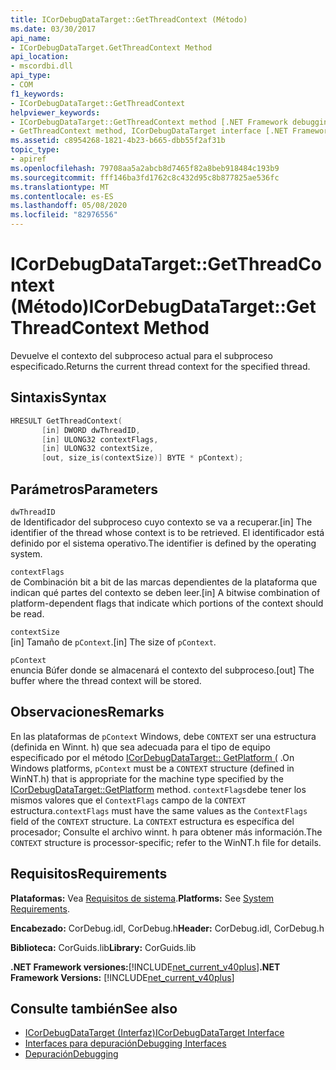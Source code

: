 ```yaml
---
title: ICorDebugDataTarget::GetThreadContext (Método)
ms.date: 03/30/2017
api_name:
- ICorDebugDataTarget.GetThreadContext Method
api_location:
- mscordbi.dll
api_type:
- COM
f1_keywords:
- ICorDebugDataTarget::GetThreadContext
helpviewer_keywords:
- ICorDebugDataTarget::GetThreadContext method [.NET Framework debugging]
- GetThreadContext method, ICorDebugDataTarget interface [.NET Framework debugging]
ms.assetid: c8954268-1821-4b23-b665-dbb55f2af31b
topic_type:
- apiref
ms.openlocfilehash: 79708aa5a2abcb8d7465f82a8beb918484c193b9
ms.sourcegitcommit: fff146ba3fd1762c8c432d95c8b877825ae536fc
ms.translationtype: MT
ms.contentlocale: es-ES
ms.lasthandoff: 05/08/2020
ms.locfileid: "82976556"
---
```

# <a name="icordebugdatatargetgetthreadcontext-method"></a><span data-ttu-id="3c1cf-102">ICorDebugDataTarget::GetThreadContext (Método)</span><span class="sxs-lookup"><span data-stu-id="3c1cf-102">ICorDebugDataTarget::GetThreadContext Method</span></span>
<span data-ttu-id="3c1cf-103">Devuelve el contexto del subproceso actual para el subproceso especificado.</span><span class="sxs-lookup"><span data-stu-id="3c1cf-103">Returns the current thread context for the specified thread.</span></span>  
  
## <a name="syntax"></a><span data-ttu-id="3c1cf-104">Sintaxis</span><span class="sxs-lookup"><span data-stu-id="3c1cf-104">Syntax</span></span>  
  
```cpp  
HRESULT GetThreadContext(  
       [in] DWORD dwThreadID,  
       [in] ULONG32 contextFlags,  
       [in] ULONG32 contextSize,  
       [out, size_is(contextSize)] BYTE * pContext);  
```  
  
## <a name="parameters"></a><span data-ttu-id="3c1cf-105">Parámetros</span><span class="sxs-lookup"><span data-stu-id="3c1cf-105">Parameters</span></span>  
 `dwThreadID`  
 <span data-ttu-id="3c1cf-106">de Identificador del subproceso cuyo contexto se va a recuperar.</span><span class="sxs-lookup"><span data-stu-id="3c1cf-106">[in] The identifier of the thread whose context is to be retrieved.</span></span> <span data-ttu-id="3c1cf-107">El identificador está definido por el sistema operativo.</span><span class="sxs-lookup"><span data-stu-id="3c1cf-107">The identifier is defined by the operating system.</span></span>  
  
 `contextFlags`  
 <span data-ttu-id="3c1cf-108">de Combinación bit a bit de las marcas dependientes de la plataforma que indican qué partes del contexto se deben leer.</span><span class="sxs-lookup"><span data-stu-id="3c1cf-108">[in] A bitwise combination of platform-dependent flags that indicate which portions of the context should be read.</span></span>  
  
 `contextSize`  
 <span data-ttu-id="3c1cf-109">[in] Tamaño de `pContext`.</span><span class="sxs-lookup"><span data-stu-id="3c1cf-109">[in] The size of `pContext`.</span></span>  
  
 `pContext`  
 <span data-ttu-id="3c1cf-110">enuncia Búfer donde se almacenará el contexto del subproceso.</span><span class="sxs-lookup"><span data-stu-id="3c1cf-110">[out] The buffer where the thread context will be stored.</span></span>  
  
## <a name="remarks"></a><span data-ttu-id="3c1cf-111">Observaciones</span><span class="sxs-lookup"><span data-stu-id="3c1cf-111">Remarks</span></span>  
 <span data-ttu-id="3c1cf-112">En las plataformas de `pContext` Windows, debe `CONTEXT` ser una estructura (definida en Winnt. h) que sea adecuada para el tipo de equipo especificado por el método [ICorDebugDataTarget:: GetPlatform (](icordebugdatatarget-getplatform-method.md) .</span><span class="sxs-lookup"><span data-stu-id="3c1cf-112">On Windows platforms, `pContext` must be a `CONTEXT` structure (defined in WinNT.h) that is appropriate for the machine type specified by the [ICorDebugDataTarget::GetPlatform](icordebugdatatarget-getplatform-method.md) method.</span></span> <span data-ttu-id="3c1cf-113">`contextFlags`debe tener los mismos valores que el `ContextFlags` campo de la `CONTEXT` estructura.</span><span class="sxs-lookup"><span data-stu-id="3c1cf-113">`contextFlags` must have the same values as the `ContextFlags` field of the `CONTEXT` structure.</span></span> <span data-ttu-id="3c1cf-114">La `CONTEXT` estructura es específica del procesador; Consulte el archivo winnt. h para obtener más información.</span><span class="sxs-lookup"><span data-stu-id="3c1cf-114">The `CONTEXT` structure is processor-specific; refer to the WinNT.h file for details.</span></span>  
  
## <a name="requirements"></a><span data-ttu-id="3c1cf-115">Requisitos</span><span class="sxs-lookup"><span data-stu-id="3c1cf-115">Requirements</span></span>  
 <span data-ttu-id="3c1cf-116">**Plataformas:** Vea [Requisitos de sistema](../../get-started/system-requirements.md).</span><span class="sxs-lookup"><span data-stu-id="3c1cf-116">**Platforms:** See [System Requirements](../../get-started/system-requirements.md).</span></span>  
  
 <span data-ttu-id="3c1cf-117">**Encabezado:** CorDebug.idl, CorDebug.h</span><span class="sxs-lookup"><span data-stu-id="3c1cf-117">**Header:** CorDebug.idl, CorDebug.h</span></span>  
  
 <span data-ttu-id="3c1cf-118">**Biblioteca:** CorGuids.lib</span><span class="sxs-lookup"><span data-stu-id="3c1cf-118">**Library:** CorGuids.lib</span></span>  
  
 <span data-ttu-id="3c1cf-119">**.NET Framework versiones:**[!INCLUDE[net_current_v40plus](../../../../includes/net-current-v40plus-md.md)]</span><span class="sxs-lookup"><span data-stu-id="3c1cf-119">**.NET Framework Versions:** [!INCLUDE[net_current_v40plus](../../../../includes/net-current-v40plus-md.md)]</span></span>  
  
## <a name="see-also"></a><span data-ttu-id="3c1cf-120">Consulte también</span><span class="sxs-lookup"><span data-stu-id="3c1cf-120">See also</span></span>

- [<span data-ttu-id="3c1cf-121">ICorDebugDataTarget (Interfaz)</span><span class="sxs-lookup"><span data-stu-id="3c1cf-121">ICorDebugDataTarget Interface</span></span>](icordebugdatatarget-interface.md)
- [<span data-ttu-id="3c1cf-122">Interfaces para depuración</span><span class="sxs-lookup"><span data-stu-id="3c1cf-122">Debugging Interfaces</span></span>](debugging-interfaces.md)
- [<span data-ttu-id="3c1cf-123">Depuración</span><span class="sxs-lookup"><span data-stu-id="3c1cf-123">Debugging</span></span>](index.md)
